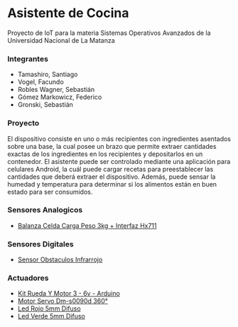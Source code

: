# Asistente de Cocina
Proyecto de IoT para la materia Sistemas Operativos Avanzados de la Universidad Nacional de La Matanza

### Integrantes
- Tamashiro, Santiago
- Vogel, Facundo
- Robles Wagner, Sebastián 
- Gómez Markowicz, Federico
- Gronski, Sebastián 

### Proyecto
El dispositivo consiste en uno o más recipientes con ingredientes asentados sobre una base, la cual posee un brazo que permite extraer cantidades exactas de los ingredientes en los recipientes y depositarlos en un contenedor. El asistente puede ser controlado mediante una aplicación para celulares Android, la cuál puede cargar recetas para preestablecer las cantidades que deberá extraer el dispositivo.
Además, puede sensar la humedad y temperatura para determinar si los alimentos están en buen estado para ser consumidos.

### Sensores Analogicos
- [Balanza Celda Carga Peso 3kg + Interfaz Hx711](https://articulo.mercadolibre.com.ar/MLA-729338265-balanza-celda-carga-peso-3kg-interfaz-hx711-arduino-ptec-_JM)

### Sensores Digitales
- [Sensor Obstaculos Infrarrojo](https://articulo.mercadolibre.com.ar/MLA-705882945-modulo-detector-sensor-obstaculos-infrarrojo-arduino-nubbeo-_JM)

### Actuadores
- [Kit Rueda Y Motor 3 - 6v - Arduino](https://articulo.mercadolibre.com.ar/MLA-618971853-kit-rueda-y-motor-3-6v-arduino-_JM?quantity=1)
- [Motor Servo Dm-s0090d 360°](https://articulo.mercadolibre.com.ar/MLA-703754033-motor-servo-dm-s0090d-360-rotacion-continua-16kg-arduino-_JM?quantity=1)
- [Led Rojo 5mm Difuso](https://articulo.mercadolibre.com.ar/MLA-614324318-led-rojo-5mm-difuso-arduino-ptec-_JM?quantity=1)
- [Led Verde 5mm Difuso](https://articulo.mercadolibre.com.ar/MLA-614324355-led-verde-5mm-difuso-arduino-ptec-_JM)
